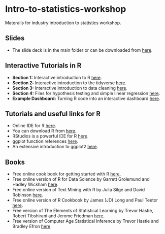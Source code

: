 # Intro-to-statistics-workshop
Materails for industry introduction to statistics workshop.

<!--- ## Papers --->

<!--- - An Introduction to ROC Analysis [here](http://people.inf.elte.hu/kiss/11dwhdm/roc.pdf). --->

## Slides

- The slide deck is in the main folder or can be downloaded from [here](https://github.com/DavidJPOS/Intro-to-statistics-workshop/blob/master/IntroToStatistics_Slides.pdf).

## Interactive Tutorials in R

- __Section 1:__ Interactive introduction to R [here]( https://davidjpos.shinyapps.io/section_1_basics_of_r/).
- __Section 2:__ Interactive introduction to the tidyverse [here](https://davidjpos.shinyapps.io/section_2_basics_of_tidyverse/).
- __Section 3:__ Interactive introduction to data cleaning [here](https://davidjpos.shinyapps.io/section_3_credit_default/).
- __Section 4:__ Files for hypothesis testing and simple linear regression [here](https://github.com/DavidJPOS/Intro-to-statistics-workshop/tree/master/section_4_hypothesis_testing_and_SLR).
- __Example Dashboard:__ Turning R code into an interactive dashboard [here]( https://davidjpos.shinyapps.io/dashboard/).

## Tutorials and useful links for R

- Online IDE for R [here](https://rstudio.cloud).
- You can download R from [here](https://www.r-project.org/).
- RStudios is a powerful IDE for R [here](https://rstudio.com/products/rstudio/download/).
- ggplot function references [here](https://ggplot2.tidyverse.org/reference/).
- An extensive introduction to ggplot2 [here](http://tutorials.iq.harvard.edu/R/Rgraphics/Rgraphics.html).

## Books

- Free online cook book for getting started with R [here](https://rstudio-education.github.io/tidyverse-cookbook/).
- Free online version of R for Data Science by Garrett Grolemund and Hadley Wickham [here](https://r4ds.had.co.nz/).
- Free online version of Text Mining with R by Julia Silge and David Robinson [here](https://www.tidytextmining.com/).
- Free online version of R Cookbook by James (JD) Long and Paul Teetor [here](https://rc2e.com/).
- Free version of The Elements of Statistical Learning by Trevor Hastie, Robert Tibshirani and Jerome Friedman [here](https://www.google.com/url?sa=t&rct=j&q=&esrc=s&source=web&cd=2&cad=rja&uact=8&ved=2ahUKEwja_NKliojmAhXznFwKHYU-DAgQFjABegQIBBAC&url=https%3A%2F%2Fweb.stanford.edu%2F~hastie%2FPapers%2FESLII.pdf&usg=AOvVaw25QCy16hNG1RTjwQm4qzz8).
- Free version of Computer Age Statistical Inference by Trevor Hastie and Bradley Efron [here](https://www.google.com/url?sa=t&rct=j&q=&esrc=s&source=web&cd=3&cad=rja&uact=8&ved=2ahUKEwiG2rbKiYjmAhWoQkEAHXm-CPEQFjACegQIBBAC&url=https%3A%2F%2Fweb.stanford.edu%2F~hastie%2FCASI_files%2FPDF%2Fcasi.pdf&usg=AOvVaw35RkePmQDVbV9mFQfiCn73).
<!--- - Old version of Networks by Mark Newman [here]() --->

<!--- ## Other useful links --->

